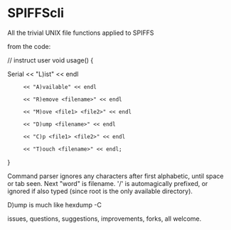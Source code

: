 # SPIFFScli
All the trivial UNIX file functions applied to SPIFFS

from the code:

// instruct user
void usage() {

  Serial << "L)ist" << endl
  
         << "A)vailable" << endl
         
         << "R)emove <filename>" << endl
         
         << "M)ove <file1> <file2>" << endl
         
         << "D)ump <filename>" << endl
         
         << "C)p <file1> <file2>" << endl
         
         << "T)ouch <filename>" << endl;
         
}

Command parser ignores any characters after first alphabetic, until space or tab seen.
Next "word" is filename. '/' is automagically prefixed, or ignored if also typed 
(since root is the only available directory).

D)ump is much like hexdump -C

issues, questions, suggestions, improvements, forks, all welcome.

